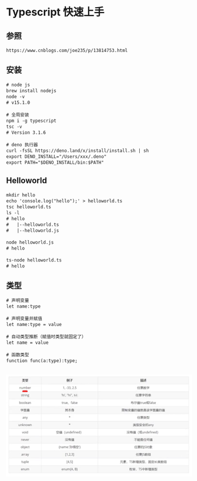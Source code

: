 # Typescript 快速上手
## 参照
```aidl
https://www.cnblogs.com/joe235/p/13814753.html
```
## 安装
```shell
# node js
brew install nodejs
node -v 
# v15.1.0

# 全局安装
npm i -g typescript
tsc -v
# Version 3.1.6

# deno 执行器
curl -fsSL https://deno.land/x/install/install.sh | sh
export DENO_INSTALL="/Users/xxx/.deno"
export PATH="$DENO_INSTALL/bin:$PATH"
```

## Helloworld

```shell
mkdir hello
echo 'console.log("hello");' > helloworld.ts
tsc helloworld.ts
ls -l 
# hello
# 	|--helloworld.ts
# 	|--helloworld.js

node helloworld.js
# hello

ts-node helloworld.ts
# hello
```

## 类型

```shell
# 声明变量
let name:type

# 声明变量并赋值
let name:type = value

# 自动类型推断（赋值时类型就固定了）
let name = value

# 函数类型
function func(a:type):type;


```

![image-20201228083714613](static/image/类型.png)

